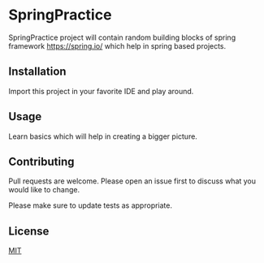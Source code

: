 # SpringPractice

SpringPractice project will contain random building blocks of spring framework https://spring.io/ which help in spring
based projects.

## Installation

Import this project in your favorite IDE and play around.

## Usage

Learn basics which will help in creating a bigger picture.

## Contributing

Pull requests are welcome. Please open an issue first to discuss what you would like to change.

Please make sure to update tests as appropriate.

## License

[MIT](https://choosealicense.com/licenses/mit/)